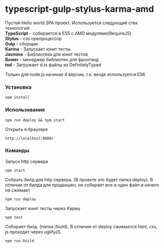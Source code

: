 # typescript-gulp-stylus-karma-amd

Пустой Hello world SPA проект. Используется следующий стек технологий:  
**TypeScript** - собирается в ES5 с AMD модулями(RequireJS)  
**Stylus** - css препроцессор  
**Gulp** - сборщик  
**Karma** - Запускает юнит тесты  
**Jasmine** - Библиотека для юнит тестов  
**Bower** - менеджер библиотек для фронтэнд  
**tsd** - Загружает d.ts файлы из DefinitelyTyped

Только для node.js начиная 4 версии, т.к. везде используется ES6
### Установка
```
npm install
```

### Использование
```
npm run deploy && npm start
```

Открыть в браузере
```
http://localhost:8000/
```

### Команды
Запуск http сервера
```
npm start
```

Собрать билд для http сервера. (В проекте это будет папка deploy). В отличии от билда для продакшен, не собирает все в один файл и ничего не сжимает
```
npm run deploy
```

Запускает юнит тесты через Карму
```
npm test
```

Собирает билд. (папка /build). В отличии от deploy сжимается html, css, js проходит через uglifyJS.
```
npm run build
```